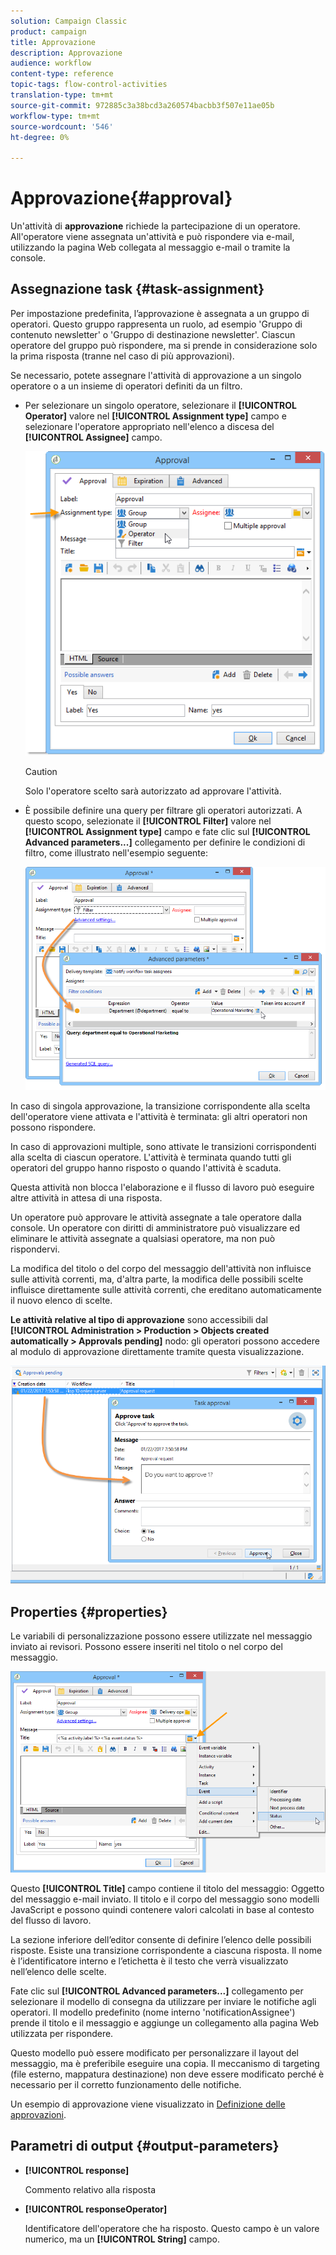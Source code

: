 ```yaml
---
solution: Campaign Classic
product: campaign
title: Approvazione
description: Approvazione
audience: workflow
content-type: reference
topic-tags: flow-control-activities
translation-type: tm+mt
source-git-commit: 972885c3a38bcd3a260574bacbb3f507e11ae05b
workflow-type: tm+mt
source-wordcount: '546'
ht-degree: 0%

---
```



# Approvazione{#approval}

Un&#39;attività di **approvazione** richiede la partecipazione di un operatore. All&#39;operatore viene assegnata un&#39;attività e può rispondere via e-mail, utilizzando la pagina Web collegata al messaggio e-mail o tramite la console.

## Assegnazione task {#task-assignment}

Per impostazione predefinita, l’approvazione è assegnata a un gruppo di operatori. Questo gruppo rappresenta un ruolo, ad esempio &#39;Gruppo di contenuto newsletter&#39; o &#39;Gruppo di destinazione newsletter&#39;. Ciascun operatore del gruppo può rispondere, ma si prende in considerazione solo la prima risposta (tranne nel caso di più approvazioni).

Se necessario, potete assegnare l&#39;attività di approvazione a un singolo operatore o a un insieme di operatori definiti da un filtro.

* Per selezionare un singolo operatore, selezionare il **[!UICONTROL Operator]** valore nel **[!UICONTROL Assignment type]** campo e selezionare l&#39;operatore appropriato nell&#39;elenco a discesa del **[!UICONTROL Assignee]** campo.

   ![](assets/s_advuser_validation_box_assign.png)

   >[!CAUTION]
   >
   >Solo l&#39;operatore scelto sarà autorizzato ad approvare l&#39;attività.

* È possibile definire una query per filtrare gli operatori autorizzati. A questo scopo, selezionate il **[!UICONTROL Filter]** valore nel **[!UICONTROL Assignment type]** campo e fate clic sul **[!UICONTROL Advanced parameters...]** collegamento per definire le condizioni di filtro, come illustrato nell&#39;esempio seguente:

   ![](assets/s_advuser_validation_box_filter.png)

In caso di singola approvazione, la transizione corrispondente alla scelta dell&#39;operatore viene attivata e l&#39;attività è terminata: gli altri operatori non possono rispondere.

In caso di approvazioni multiple, sono attivate le transizioni corrispondenti alla scelta di ciascun operatore. L&#39;attività è terminata quando tutti gli operatori del gruppo hanno risposto o quando l&#39;attività è scaduta.

Questa attività non blocca l&#39;elaborazione e il flusso di lavoro può eseguire altre attività in attesa di una risposta.

Un operatore può approvare le attività assegnate a tale operatore dalla console. Un operatore con diritti di amministratore può visualizzare ed eliminare le attività assegnate a qualsiasi operatore, ma non può rispondervi.

La modifica del titolo o del corpo del messaggio dell&#39;attività non influisce sulle attività correnti, ma, d&#39;altra parte, la modifica delle possibili scelte influisce direttamente sulle attività correnti, che ereditano automaticamente il nuovo elenco di scelte.

**Le attività relative al tipo di approvazione** sono accessibili dal **[!UICONTROL Administration > Production > Objects created automatically > Approvals pending]** nodo: gli operatori possono accedere al modulo di approvazione direttamente tramite questa visualizzazione.

![](assets/s_advuser_validation_from_console.png)

## Properties {#properties}

Le variabili di personalizzazione possono essere utilizzate nel messaggio inviato ai revisori. Possono essere inseriti nel titolo o nel corpo del messaggio.

![](assets/edit_validation.png)

Questo **[!UICONTROL Title]** campo contiene il titolo del messaggio: Oggetto del messaggio e-mail inviato. Il titolo e il corpo del messaggio sono modelli JavaScript e possono quindi contenere valori calcolati in base al contesto del flusso di lavoro.

La sezione inferiore dell’editor consente di definire l’elenco delle possibili risposte. Esiste una transizione corrispondente a ciascuna risposta. Il nome è l’identificatore interno e l’etichetta è il testo che verrà visualizzato nell’elenco delle scelte.

Fate clic sul **[!UICONTROL Advanced parameters...]** collegamento per selezionare il modello di consegna da utilizzare per inviare le notifiche agli operatori. Il modello predefinito (nome interno &#39;notificationAssignee&#39;) prende il titolo e il messaggio e aggiunge un collegamento alla pagina Web utilizzata per rispondere.

Questo modello può essere modificato per personalizzare il layout del messaggio, ma è preferibile eseguire una copia. Il meccanismo di targeting (file esterno, mappatura destinazione) non deve essere modificato perché è necessario per il corretto funzionamento delle notifiche.

Un esempio di approvazione viene visualizzato in [Definizione delle approvazioni](../../workflow/using/defining-approvals.md).

## Parametri di output {#output-parameters}

* **[!UICONTROL response]**

   Commento relativo alla risposta

* **[!UICONTROL responseOperator]**

   Identificatore dell&#39;operatore che ha risposto. Questo campo è un valore numerico, ma un **[!UICONTROL String]** campo.

